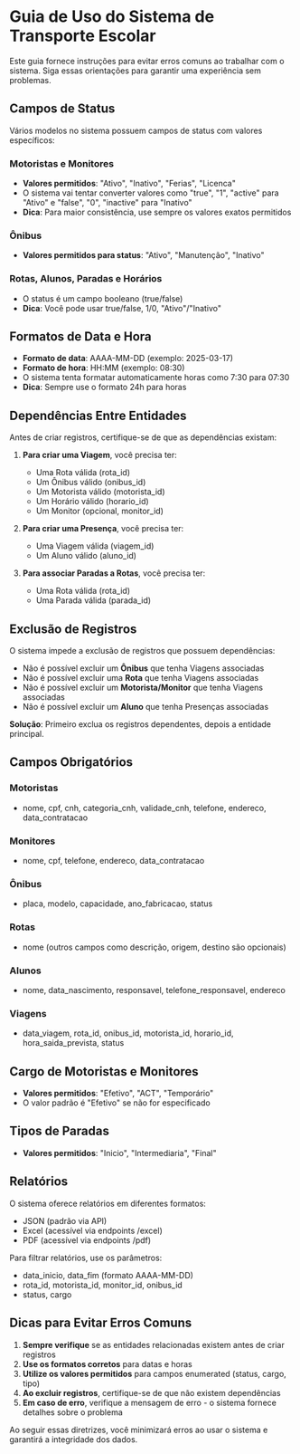 # Guia de Uso do Sistema de Transporte Escolar

Este guia fornece instruções para evitar erros comuns ao trabalhar com o sistema. Siga essas orientações para garantir uma experiência sem problemas.

## Campos de Status

Vários modelos no sistema possuem campos de status com valores específicos:

### Motoristas e Monitores
- **Valores permitidos**: "Ativo", "Inativo", "Ferias", "Licenca"
- O sistema vai tentar converter valores como "true", "1", "active" para "Ativo" e "false", "0", "inactive" para "Inativo"
- **Dica**: Para maior consistência, use sempre os valores exatos permitidos

### Ônibus
- **Valores permitidos para status**: "Ativo", "Manutenção", "Inativo"

### Rotas, Alunos, Paradas e Horários
- O status é um campo booleano (true/false)
- **Dica**: Você pode usar true/false, 1/0, "Ativo"/"Inativo"

## Formatos de Data e Hora

- **Formato de data**: AAAA-MM-DD (exemplo: 2025-03-17)
- **Formato de hora**: HH:MM (exemplo: 08:30)
- O sistema tenta formatar automaticamente horas como 7:30 para 07:30
- **Dica**: Sempre use o formato 24h para horas

## Dependências Entre Entidades

Antes de criar registros, certifique-se de que as dependências existam:

1. **Para criar uma Viagem**, você precisa ter:
   - Uma Rota válida (rota_id)
   - Um Ônibus válido (onibus_id)
   - Um Motorista válido (motorista_id)
   - Um Horário válido (horario_id)
   - Um Monitor (opcional, monitor_id)

2. **Para criar uma Presença**, você precisa ter:
   - Uma Viagem válida (viagem_id)
   - Um Aluno válido (aluno_id)

3. **Para associar Paradas a Rotas**, você precisa ter:
   - Uma Rota válida (rota_id)
   - Uma Parada válida (parada_id)

## Exclusão de Registros

O sistema impede a exclusão de registros que possuem dependências:

- Não é possível excluir um **Ônibus** que tenha Viagens associadas
- Não é possível excluir uma **Rota** que tenha Viagens associadas
- Não é possível excluir um **Motorista/Monitor** que tenha Viagens associadas
- Não é possível excluir um **Aluno** que tenha Presenças associadas

**Solução**: Primeiro exclua os registros dependentes, depois a entidade principal.

## Campos Obrigatórios

### Motoristas
- nome, cpf, cnh, categoria_cnh, validade_cnh, telefone, endereco, data_contratacao

### Monitores
- nome, cpf, telefone, endereco, data_contratacao

### Ônibus
- placa, modelo, capacidade, ano_fabricacao, status

### Rotas
- nome (outros campos como descrição, origem, destino são opcionais)

### Alunos
- nome, data_nascimento, responsavel, telefone_responsavel, endereco

### Viagens
- data_viagem, rota_id, onibus_id, motorista_id, horario_id, hora_saida_prevista, status

## Cargo de Motoristas e Monitores

- **Valores permitidos**: "Efetivo", "ACT", "Temporário"
- O valor padrão é "Efetivo" se não for especificado

## Tipos de Paradas

- **Valores permitidos**: "Inicio", "Intermediaria", "Final"

## Relatórios

O sistema oferece relatórios em diferentes formatos:
- JSON (padrão via API)
- Excel (acessível via endpoints /excel)
- PDF (acessível via endpoints /pdf)

Para filtrar relatórios, use os parâmetros:
- data_inicio, data_fim (formato AAAA-MM-DD)
- rota_id, motorista_id, monitor_id, onibus_id
- status, cargo

## Dicas para Evitar Erros Comuns

1. **Sempre verifique** se as entidades relacionadas existem antes de criar registros
2. **Use os formatos corretos** para datas e horas
3. **Utilize os valores permitidos** para campos enumerated (status, cargo, tipo)
4. **Ao excluir registros**, certifique-se de que não existem dependências
5. **Em caso de erro**, verifique a mensagem de erro - o sistema fornece detalhes sobre o problema

Ao seguir essas diretrizes, você minimizará erros ao usar o sistema e garantirá a integridade dos dados.